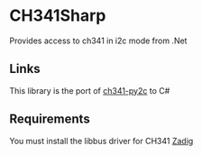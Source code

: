 # CH341Sharp
Provides access to ch341 in i2c mode from .Net

## Links
This library is the port of [ch341-py2c](https://github.com/karlp/ch341-py2c) to C#

## Requirements
You must install the libbus driver for CH341 [Zadig](https://zadig.akeo.ie/)
